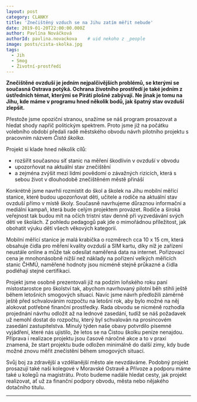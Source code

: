 ```yaml
---
layout: post
category: CLANKY
title: 'Znečištěný vzduch se na Jihu zatím měřit nebude'
date: 2019-01-20T22:00:00.000Z
author: Pavlína Nováčková
authorId: pavlina.novackova    # uid nekoho z _people
image: posts/cista-skolka.jpg
tags:
  - Jih
  - Smog
  - Životní-prostředí
---
```

 
**Znečištěné ovzduší je jedním nejpalčivějších problémů, se kterými se současná Ostrava potýká. Ochrana životního prostředí je také jedním z ústředních témat, kterými se Piráti plošné zabývají. Ne jinak je tomu na Jihu, kde máme v programu hned několik bodů, jak špatný stav ovzduší zlepšit.**

Přestože jsme opoziční stranou, snažíme se náš program prosazovat a hledat shody napříč politickým spektrem. Proto jsme již na počátku volebního období předali radě městského obvodu návrh pilotního projektu s pracovním názvem *Čistá školka*.

Projekt si klade hned několik cílů:
*	rozšířit současnou síť stanic na měření škodlivin v ovzduší v obvodu
*	upozorňovat na aktuální stav znečištění
*	a zejména zvýšit mezi lidmi povědomí o závažných rizicích, která s sebou život v dlouhodobě znečištěném městě přináší

Konkrétně jsme navrhli rozmístit do škol a školek na Jihu mobilní měřící stanice, které budou upozorňovat děti, učitele a rodiče na aktuální stav ovzduší přímo v místě školy. Současně navrhujeme důraznou informační a mediální kampaň, která bude celým projektem provázet. Rodiče a široká veřejnost tak budou mít na očích tristní stav denně při vyzvedávání svých dětí ve školách. Z pohledu pedagogů pak jde o mimořádnou příležitost, jak obohatit výuku dětí všech věkových kategorií.

Mobilní měřící stanice je malá krabička o rozměrech cca 10 x 15 cm, která obsahuje čidla pro měření kvality ovzduší a SIM kartu, díky níž je zařízení neustále online a může tak odesílat naměřená data na internet. Pořizovací cena je mnohonásobně nižší než náklady na pořízení velkých měřících stanic ČHMÚ, naměřené hodnoty jsou nicméně stejně průkazné a  čidla podléhají stejné certifikaci.

Projekt jsme osobně prezentovali již na podzim loňského roku paní místostarostce pro školství tak, abychom navrhovaný pilotní běh stihli ještě během letošních smogových situací. Navíc jsme návrh předložili záměrně ještě před schvalováním rozpočtu na letošní rok, aby bylo možné na něj alokovat potřebné finanční prostředky. Rada obvodu se nicméně rozhodla projednání návrhu odložit až na lednové zasedání, tudíž se náš požadavek už nemohl dostat do rozpočtu, který byl schvalován na prosincovém zasedání zastupitelstva. Minulý týden naše obavy potvrdilo písemné vyjádření, které nás ujistilo, že letos se na Čistou školku peníze nenajdou. Příprava i realizace projektu jsou časově náročné akce a to v praxi znamená, že start projektu bude odložen minimálně do další zimy, kdy bude možné znovu měřit znečistění během smogových situací.

Svůj boj za zdravější a vzdělanější město ale nevzdáváme. Podobný projekt prosazují také naši kolegové v Moravské Ostravě a Přívoze a podporu máme také u kolegů na magistrátu. Proto budeme nadále hledat cesty, jak projekt realizovat, ať už za finanční podpory obvodu, města nebo nějakého dotačního titulu.

---
